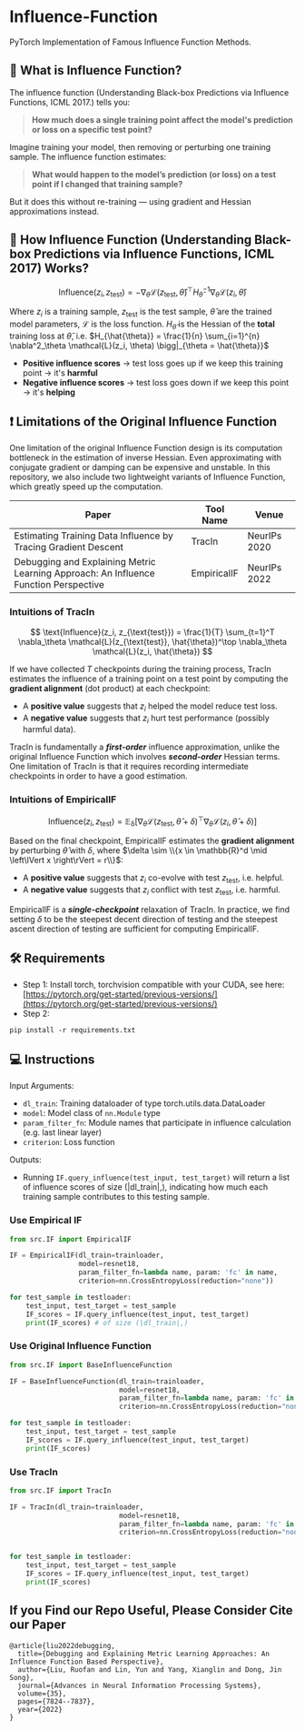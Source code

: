 # Influence-Function
PyTorch Implementation of Famous Influence Function Methods.

## 🧠 What is Influence Function? 

The influence function (Understanding Black-box Predictions via Influence Functions, ICML 2017.) tells you:

> **How much does a single training point affect the model's prediction or loss on a specific test point?**

Imagine training your model, then removing or perturbing one training sample. The influence function estimates:

> **What would happen to the model’s prediction (or loss) on a test point if I changed that training sample?**

But it does this without re-training — using gradient and Hessian approximations instead.

## 🧪 How Influence Function (Understanding Black-box Predictions via Influence Functions, ICML 2017) Works?

$$
\text{Influence}(z_i, z_{\text{test}}) = - \nabla_\theta \mathcal{L}(z_{\text{test}}, \hat{\theta})^\top H_{\hat{\theta}}^{-1} \nabla_\theta \mathcal{L}(z_i, \hat{\theta})
$$

Where $z_i$ is a training sample, $z_{\text{test}}$ is the test sample, $\hat{\theta}$ are the trained model parameters, $\mathcal{L}$ is the loss function.
$H_{\hat{\theta}}$ is the Hessian of the **total** training loss at $\hat{\theta}$, i.e. $H_{\hat{\theta}} = \frac{1}{n} \sum_{i=1}^{n} \nabla^2_\theta \mathcal{L}(z_i, \theta) \bigg|_{\theta = \hat{\theta}}$

- **Positive influence scores** → test loss goes up if we keep this training point → it's **harmful**
- **Negative influence scores** → test loss goes down if we keep this point → it's **helping**
  
## ❗ Limitations of the Original Influence Function

One limitation of the original Influence Function design is its computation bottleneck in the estimation of inverse Hessian. 
Even approximating with conjugate gradient or damping can be expensive and unstable.
In this repository, we also include two lightweight variants of Influence Function, which greatly speed up the computation.

| Paper | Tool Name | Venue |
| ---|---| ---|
| Estimating Training Data Influence by Tracing Gradient Descent | TracIn | NeurIPs 2020 |
| Debugging and Explaining Metric Learning Approach: An Influence Function Perspective | EmpiricalIF | NeurIPs 2022 |

### Intuitions of TracIn

$$
\text{Influence}(z_i, z_{\text{test}}) = \frac{1}{T} \sum_{t=1}^T \nabla_\theta \mathcal{L}(z_{\text{test}}, \hat{\theta})^\top \nabla_\theta \mathcal{L}(z_i, \hat{\theta})
$$

If we have collected $T$ checkpoints during the training process, TracIn estimates the influence of a training point on a test point by computing the **gradient alignment** (dot product) at each checkpoint:

- A **positive value** suggests that $z_i$ helped the model reduce test loss.
- A **negative value** suggests that $z_i$ hurt test performance (possibly harmful data).

TracIn is fundamentally a _**first-order**_ influence approximation, unlike the original Influence Function which involves _**second-order**_ Hessian terms.
One limitation of TracIn is that it requires recording intermediate checkpoints in order to have a good estimation.

### Intuitions of EmpiricalIF

$$
\text{Influence}(z_i, z_{\text{test}}) = \mathbb{E_{\delta}} \left[ \nabla_\theta \mathcal{L}(z_{\text{test}}, \hat{\theta} + \delta)^\top \nabla_\theta \mathcal{L}(z_i, \hat{\theta} + \delta) \right]
$$

Based on the final checkpoint, EmpiricalIF estimates the **gradient alignment** by perturbing $\hat{\theta}$ with $\delta$, where $\delta \sim \\{x \in \mathbb{R}^d \mid \left\lVert x \right\rVert = r\\}$:
- A **positive value** suggests that $z_i$ co-evolve with test $z_{\text{test}}$, i.e. helpful.
- A **negative value** suggests that $z_i$ conflict with test $z_{\text{test}}$, i.e. harmful.

EmpiricalIF is a _**single-checkpoint**_ relaxation of TracIn.
In practice, we find setting $\delta$ to be the steepest decent direction of testing and the steepest ascent direction of testing are sufficient for computing EmpiricalIF.

## 🛠️ Requirements
- Step 1: Install torch, torchvision compatible with your CUDA, see here: [https://pytorch.org/get-started/previous-versions/](https://pytorch.org/get-started/previous-versions/)
- Step 2: 
```
pip install -r requirements.txt
```

## 💻 Instructions

Input Arguments:
- ``dl_train``: Training dataloader of type torch.utils.data.DataLoader
- ``model``: Model class of ``nn.Module`` type
- ``param_filter_fn``: Module names that participate in influence calculation (e.g. last linear layer)
- ``criterion``: Loss function

Outputs:
- Running ``IF.query_influence(test_input, test_target)`` will return a list of influence scores of size (|dl_train|,),  indicating how much each training sample contributes to this testing sample.
  
### Use Empirical IF
```python
from src.IF import EmpiricalIF

IF = EmpiricalIF(dl_train=trainloader,
                 model=resnet18,
                 param_filter_fn=lambda name, param: 'fc' in name,
                 criterion=nn.CrossEntropyLoss(reduction="none"))

for test_sample in testloader:
    test_input, test_target = test_sample
    IF_scores = IF.query_influence(test_input, test_target)
    print(IF_scores) # of size (|dl_train|,)
```


### Use Original Influence Function
```python
from src.IF import BaseInfluenceFunction

IF = BaseInfluenceFunction(dl_train=trainloader,
                           model=resnet18,
                           param_filter_fn=lambda name, param: 'fc' in name,
                           criterion=nn.CrossEntropyLoss(reduction="none"))

for test_sample in testloader:
    test_input, test_target = test_sample
    IF_scores = IF.query_influence(test_input, test_target)
    print(IF_scores)
```



### Use TracIn
```python
from src.IF import TracIn

IF = TracIn(dl_train=trainloader,
                           model=resnet18,
                           param_filter_fn=lambda name, param: 'fc' in name,
                           criterion=nn.CrossEntropyLoss(reduction="none"))


for test_sample in testloader:
    test_input, test_target = test_sample
    IF_scores = IF.query_influence(test_input, test_target)
    print(IF_scores)
```

## If you Find our Repo Useful, Please Consider Cite our Paper 

```bibex
@article{liu2022debugging,
  title={Debugging and Explaining Metric Learning Approaches: An Influence Function Based Perspective},
  author={Liu, Ruofan and Lin, Yun and Yang, Xianglin and Dong, Jin Song},
  journal={Advances in Neural Information Processing Systems},
  volume={35},
  pages={7824--7837},
  year={2022}
}
```
